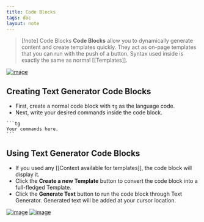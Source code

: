 ```yaml
---
title: Code Blocks
tags: doc
layout: note 
---
```


> [!note] Code Blocks
> **Code Blocks** allow you to dynamically generate content and create templates quickly. They act as on-page templates that you can run with the push of a button. 
> Syntax used inside is exactly the same as normal [[Templates]].  
> 
> 


[![image](https://user-images.githubusercontent.com/9850722/206441970-7b667f13-148e-4ac4-aa88-5d25d7bca003.png)](https://user-images.githubusercontent.com/9850722/206441970-7b667f13-148e-4ac4-aa88-5d25d7bca003.png)

## Creating Text Generator Code Blocks
- First, create a normal code block with `tg` as the language code.
- Next, write your desired commands inside the code block.

`````
```tg
Your commands here.
```
`````

## Using Text Generator Code Blocks
- If you used any [[Context available for templates]], the code block will display it.
- Click the **Create a new Template** button to convert the code block into a full-fledged Template. 
- Click the **Generate Text** button to run the code block through Text Generator. Generated text will be added at your cursor location. 

[![image](https://user-images.githubusercontent.com/9850722/206294153-dedaa1c3-db2c-46f2-ae03-644bde78d205.png)](https://user-images.githubusercontent.com/9850722/206294153-dedaa1c3-db2c-46f2-ae03-644bde78d205.png) 
[![image](https://user-images.githubusercontent.com/9850722/206295633-2e74fcf1-eaa3-41f1-97de-780765e78f0c.png)](https://user-images.githubusercontent.com/9850722/206295633-2e74fcf1-eaa3-41f1-97de-780765e78f0c.png)

